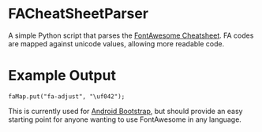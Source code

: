 # FACheatSheetParser
A simple Python script that parses the [FontAwesome Cheatsheet](http://fortawesome.github.io/Font-Awesome/cheatsheet/). FA codes are mapped against unicode values, allowing more readable code.


# Example Output
```
faMap.put("fa-adjust", "\uf042");
```

This is currently used for [Android Bootstrap](https://github.com/Bearded-Hen/Android-Bootstrap), but should provide an easy starting point for anyone wanting to use FontAwesome in any language.
